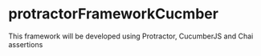 # protractorFrameworkCucmber
This framework will be developed using Protractor, CucumberJS and Chai assertions
